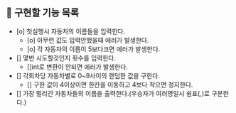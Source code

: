 ## 🎯 구현할 기능 목록

- [o] 첫실행시 자동차의 이름들을 입력한다.
    - [o] 아무런 값도 입력안했을때 에러가 발생한다.
    - [o] 각 자동차의 이름이 5보다크면 에러가 발생한다.
- [] 몇번 시도할것인지 횟수를 입력한다.
    - []int로 변환이 안되면 에러가 발생한다.
- [] 각회차당 자동차별로 0~9사이의 랜덤한 값을 구한다.
    - [] 구한 값이 4이상이면 한칸을 이동하고 4보다 작으면 정지한다.
- [] 가장 멀리간 자동차들의 이름을 출력한다.(우승자가 여러명일시 쉼표(,)로 구분한다.)